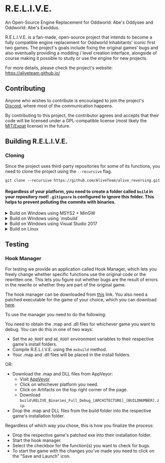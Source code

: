 # R.E.L.I.V.E.
An Open-Source Engine Replacement for Oddworld: Abe's Oddysee and Oddworld: Abe's Exoddus.

R.E.L.I.V.E. is a fan-made, open-source project that intends to become a fully compatible engine replacement for Oddworld Inhabitants' iconic first two games. The project's goals include fixing the original games' bugs and also eventually providing a modding / level creation interface, alongside of course making it possible to study or use the engine for new projects.

For more details, please check the project's website: https://aliveteam.github.io/

## Contributing

Anyone who wishes to contribute is encouraged to join the project's [Discord](
https://discord.gg/khs6KKS), where most of the communication happens.

By contributing to this project, the contributor agrees and accepts that their code will be licensed under a GPL-compatible license (most likely the [MIT/Expat](https://opensource.org/licenses/MIT) license) in the future.

## Building R.E.L.I.V.E.

### Cloning

Since the project uses third-party repositories for some of its functions, you need to clone the project using the `--recursive` flag.

```
git clone --recursive https://github.com/AliveTeam/alive_reversing.git
```

#### **Regardless of your platform, you need to create a folder called `build` in your repository root! `.gitignore` is configured to ignore this folder. This helps to prevent polluting the commits with binaries.**

<details>
<summary>Build on Windows using MSYS2 + MinGW</summary>

1. Obtain [MSYS2](https://www.msys2.org/) and follow the installation instructions on the main page
2. Open a MSYS2 shell, and install SDL2 via `pacman -S mingw-w64-SDL2 mingw-w64-x86_64-SDL2`
3. Open a MinGW x64 shell and `cd build && cmake .. -G"MinGW Makefiles" && make -j$(nproc)`

</details>
  
  

<details>
<summary>Build on Windows using `msbuild`</summary>

[SDL](https://libsdl.org/download-2.0.php) and [CMake](https://cmake.org/) is required to build the project.

1. `cd build`
2. `cmake -S .. -B . -DSDL2_DIR=PATH_TO_YOUR_SDL2_DIRECTORY`
3. `msbuild /p:Configuration=Debug;Platform=Win32 relive.sln /m`
 
</details>



<details>
<summary>Build on Windows using Visual Studio 2017</summary>

[SDL](https://libsdl.org/download-2.0.php) is required to build the project.

1. Launch VS2017.
2. Goto `File` -> `Open` -> `CMake`. Then choose the `CMakeLists.txt` from the root of this cloned git repository.
3. Select `CMake` -> `Change CMake settings` -> `CMakeLists.txt`.
4. Choose `x86-debug` and click `select`.
5. This will open `CMakeSettings.json`, edit the line `cmakeCommandArgs` to contain `-DSDL2_DIR=PATH_TO_YOUR_SDL2_DIRECTORY`, set your build directory to `build` and then click `generate` in the top yellow warning bar.
6. Invoke `CMake` -> `Build all` to build the project.

</details>


<details>
<summary>Build on Linux</summary>

1. Install SDL2 using your package manager.
2. `cd build`
3. `cmake -S .. -B .`
4. `make -j$(nproc)`
5. You'll find your executable in the `Source` folder under `relive`.
6. You can optionally install the package using `make install` or create a Debian-compatible package using `cpack -G DEB`.

</details>

## Testing

### Hook Manager

For testing we provide an application called Hook Manager, which lets you freely change whether specific functions use the original code or the rewritten one. This lets you figure out whether bugs are the result of errors in the rewrite or whether they are part of the original game.

The hook manager can be downloaded from [this](https://github.com/AliveTeam/AliveHookManager/releases/tag/1.0) link. You also need a patched executable for the game of your choice, which you can download [here](https://cdn.discordapp.com/attachments/505078398087987201/807014898717425674/patched_dlls.zip).

To use the manager you need to do the following:

You need to obtain the .map and .dll files for whichever game you want to debug. You can do this in one of two ways:

- Set the `AO_ROOT` and `AE_ROOT` environment variables to their respective game's install folders.
- Compile R.E.L.I.V.E. using the `msbuild` method.
- Your .map and .dll files will be placed in the install folders.

OR:

- Download the .map and DLL files from AppVeyor:
  - Visit [AppVeyor](https://ci.appveyor.com/project/paulsapps/alive-reversing?branch=master)
  - Click on whichever platform you need.
  - Click on Artifacts on the top right corner of the page.
  - Download `build\RELIVE_Binaries_Full_Debug_[ARCHITECTURE]_[BUILDNUMBER].zip`.
- Drop the .map and DLL files from the build folder into the respective game's installation folder.

Regardless of which way you chose, this is how you finalize the process:
- Drop the respective game's patched exe into their installation folder.
- Start the hook manager.
- Select the checkbox for the function(s) you want to check for bugs.
- To start the game with the changes you've made you need to click on the "Save and Launch" icon.
